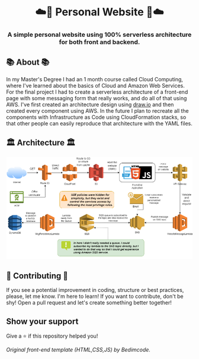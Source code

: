 <h1 align="center">
    ☁️🚀 Personal Website 🚀☁️
</h1>

<h3 align="center">
    A simple personal website using 100% serverless architecture for both front and backend.
</h3>


## 📚 About 📚

In my Master's Degree I had an 1 month course called Cloud Computing, where I've learned about the basics of Cloud and Amazon Web Services. For the final project I had to create a serverless architecture of a front-end page with some messaging form that really works, and do all of that using AWS. I've first created an architecture design using [draw.io](draw.io) and then created every component using AWS. In the future I plan to recreate all the components with Infrastructure as Code using CloudFormation stacks, so that other people can easily reproduce that architecture with the YAML files.

## 🏛️ Architecture 🏛️
![Serverless Architecture](assets/backend/serverless_architecture.png "Serverless Architecture")

## 🚧 Contributing 🚧

If you see a potential improvement in coding, structure or best practices, please, let me know. I'm here to learn! 
If you want to contribute, don't be shy! Open a pull request and let's create something better together!

## Show your support

Give a ⭐️ if this repository helped you!


*Original front-end template (HTML,CSS,JS) by Bedimcode.*
